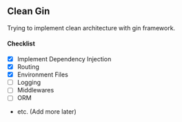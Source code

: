 ## Clean Gin 

Trying to implement clean architecture with gin framework. 

#### Checklist
- [x] Implement Dependency Injection 
- [x] Routing
- [x] Environment Files
- [ ] Logging 
- [ ] Middlewares 
- [ ] ORM
- etc. (Add more later)